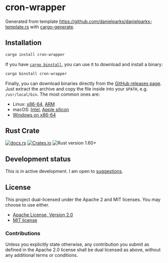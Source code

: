 # cron-wrapper

Generated from template https://github.com/danielparks/danielparks-template.rs
with [cargo-generate](https://github.com/ashleygwilliams/cargo-generate).

## Installation

```sh
cargo install cron-wrapper
```

If you have [`cargo binstall`][binstall], you can use it to download and install
a binary:

```sh
cargo binstall cron-wrapper
```

Finally, you can download binaries directly from the [GitHub releases
page][releases]. Just extract the archive and copy the file inside into your
`$PATH`, e.g. `/usr/local/bin`. The most common ones are:

  * Linux: [x86-64](https://github.com/danielparks/cron-wrapper/releases/latest/download/cron-wrapper-x86_64-unknown-linux-gnu.tar.gz),
    [ARM](https://github.com/danielparks/cron-wrapper/releases/latest/download/cron-wrapper-aarch64-unknown-linux-musl.tar.gz)
  * macOS: [Intel](https://github.com/danielparks/cron-wrapper/releases/latest/download/cron-wrapper-x86_64-apple-darwin.tar.gz),
    [Apple silicon](https://github.com/danielparks/cron-wrapper/releases/latest/download/cron-wrapper-aarch64-apple-darwin.tar.gz)
  * [Windows on x86-64](https://github.com/danielparks/cron-wrapper/releases/latest/download/cron-wrapper-x86_64-pc-windows-msvc.zip)


## Rust Crate

[![docs.rs](https://img.shields.io/docsrs/cron-wrapper)][docs.rs]
[![Crates.io](https://img.shields.io/crates/v/cron-wrapper)][crates.io]
![Rust version 1.60+](https://img.shields.io/badge/Rust%20version-1.60%2B-success)

## Development status

This is in active development. I am open to [suggestions][issues].

## License

This project dual-licensed under the Apache 2 and MIT licenses. You may choose
to use either.

  * [Apache License, Version 2.0](LICENSE-APACHE)
  * [MIT license](LICENSE-MIT)

### Contributions

Unless you explicitly state otherwise, any contribution you submit as defined
in the Apache 2.0 license shall be dual licensed as above, without any
additional terms or conditions.

[docs.rs]: https://docs.rs/cron-wrapper/latest/cron_wrapper/
[crates.io]: https://crates.io/crates/cron-wrapper
[binstall]: https://github.com/cargo-bins/cargo-binstall
[releases]: https://github.com/danielparks/cron-wrapper/releases
[issues]: https://github.com/danielparks/cron-wrapper/issues
